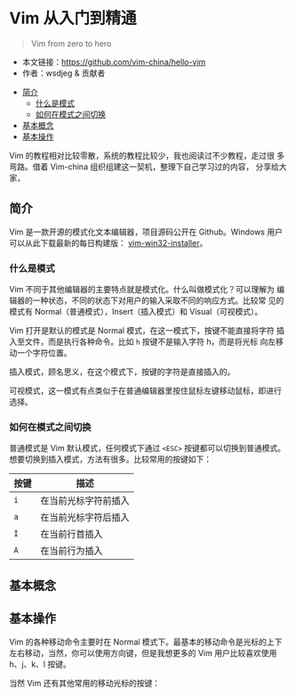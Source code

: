 # Vim 从入门到精通

> Vim from zero to hero

- 本文链接：<https://github.com/vim-china/hello-vim>
- 作者：wsdjeg & 贡献者

<!-- vim-markdown-toc GFM -->

- [简介](#简介)
  - [什么是模式](#什么是模式)
  - [如何在模式之间切换](#如何在模式之间切换)
- [基本概念](#基本概念)
- [基本操作](#基本操作)

<!-- vim-markdown-toc -->

Vim 的教程相对比较零散，系统的教程比较少，我也阅读过不少教程，走过很
多弯路。借着 Vim-china 组织组建这一契机，整理下自己学习过的内容，
分享给大家，

## 简介

Vim 是一款开源的模式化文本编辑器，项目源码公开在 Github。Windows 用户
可以从此下载最新的每日构建版： [vim-win32-installer](https://github.com/vim/vim-win32-installer/releases)。

### 什么是模式

Vim 不同于其他编辑器的主要特点就是模式化。什么叫做模式化？可以理解为
编辑器的一种状态，不同的状态下对用户的输入采取不同的响应方式。比较常
见的模式有 Normal（普通模式），Insert（插入模式）和 Visual（可视模式）。

Vim 打开是默认的模式是 Normal 模式，在这一模式下，按键不能直接将字符
插入至文件，而是执行各种命令。比如 `h` 按键不是输入字符 h，而是将光标
向左移动一个字符位置。

插入模式，顾名思义，在这个模式下，按键的字符是直接插入的。

可视模式，这一模式有点类似于在普通编辑器里按住鼠标左键移动鼠标，即进行
选择。

### 如何在模式之间切换

普通模式是 Vim 默认模式，任何模式下通过 `<ESC>` 按键都可以切换到普通模式。
想要切换到插入模式，方法有很多。比较常用的按键如下：

| 按键 | 描述                 |
| ---- | -------------------- |
| `i`  | 在当前光标字符前插入 |
| `a`  | 在当前光标字符后插入 |
| `I`  | 在当前行首插入       |
| `A`  | 在当前行为插入       |

## 基本概念

## 基本操作

Vim 的各种移动命令主要时在 Normal 模式下。最基本的移动命令是光标的上下
左右移动，当然，你可以使用方向键，但是我想更多的 Vim 用户比较喜欢使用
h、j、k、l 按键。

当然 Vim 还有其他常用的移动光标的按键：

